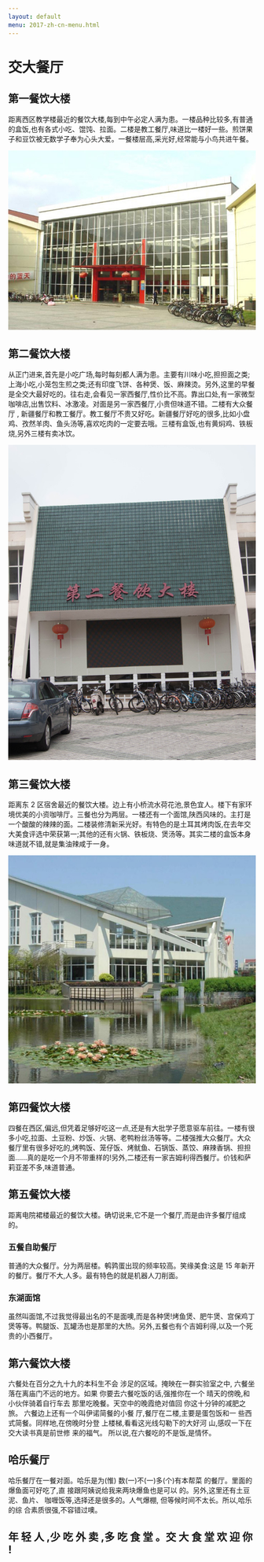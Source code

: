 ```yaml
---
layout: default
menu: 2017-zh-cn-menu.html
---
```


# 交大餐厅

## 第一餐饮大楼
距离西区教学楼最近的餐饮大楼,每到中午必定人满为患。一楼品种比较多,有普通的盒饭,也有各式小吃、馄饨、拉面。二楼是教工餐厅,味道比一楼好一些。煎饼果子和豆饮被无数学子奉为心头大爱。一餐楼层高,采光好,经常能与小鸟共进午餐。

![](../imgs/canteen-1.jpg)


## 第二餐饮大楼
从正门进来,首先是小吃广场,每时每刻都人满为患。主要有川味小吃,担担面之类;上海小吃,小笼包生煎之类;还有印度飞饼、各种煲、饭、麻辣烫。另外,这里的早餐是全交大最好吃的。往右走,会看见一家西餐厅,性价比不高。靠出口处,有一家微型咖啡店,出售饮料、冰激凌。对面是另一家西餐厅,小贵但味道不错。二楼有大众餐厅 , 新疆餐厅和教工餐厅。教工餐厅不贵又好吃。新疆餐厅好吃的很多,比如小盘鸡、孜然羊肉、鱼头汤等,喜欢吃肉的一定要去哦。三楼有盒饭,也有黄焖鸡、铁板烧,另外三楼有卖冰饮。

![](../imgs/canteen-2.jpg)

## 第三餐饮大楼
距离东 2 区宿舍最近的餐饮大楼。边上有小桥流水荷花池,景色宜人。楼下有家环境优美的小资咖啡厅。三餐也分为两层。一楼还有一个面馆,陕西风味的。主打是一个酸酸的辣辣的面。二楼装修清新采光好。有特色的是土耳其烤肉饭,在去年交大美食评选中荣获第一;其他的还有火锅、铁板烧、煲汤等。其实二楼的盒饭本身味道就不错,就是集油辣咸于一身。

![](../imgs/canteen-3.jpg)

## 第四餐饮大楼
四餐在西区,偏远,但凭着足够好吃这一点,还是有大批学子愿意驱车前往。一楼有很多小吃,拉面、土豆粉、炒饭、火锅、老鸭粉丝汤等等。二楼强推大众餐厅。大众餐厅里有很多好吃的,烤鸭饭、笼仔饭、烤鱿鱼、石锅饭、蒸饺、麻辣香锅、担担面......真的是吃一个月不带重样的!另外,二楼还有一家吉姆利得西餐厅。价钱和萨莉亚差不多,味道普通。

## 第五餐饮大楼
距离电院裙楼最近的餐饮大楼。确切说来,它不是一个餐厅,而是由许多餐厅组成的。

### 五餐自助餐厅
普通的大众餐厅。分为两层楼。鹌鹑蛋出现的频率较高。笑缘美食:这是 15 年新开的餐厅。餐厅不大,人多。最有特色的就是机器人刀削面。

### 东湖面馆
虽然叫面馆,不过我觉得最出名的不是面噢,而是各种煲!烤鱼煲、肥牛煲、宫保鸡丁煲等等。鸭腿饭、瓦罐汤也是那里的大热。另外,五餐也有个吉姆利得,以及一个死贵的小西餐厅。

## 第六餐饮大楼
六餐处在百分之九十九的本科生不会
涉足的区域。掩映在一群实验室之中,
六餐坐落在离庙门不远的地方。如果
你要去六餐吃饭的话,强推你在一个
晴天的傍晚,和小伙伴骑着自行车去
那里吃晚餐。天空中的晚霞绝对值回
你这十分钟的减肥之旅。
六餐边上还有一个叫伊诺简餐的小餐
厅,餐厅在二楼,主要是蛋包饭和一
些西式简餐。同样地,在傍晚时分登
上楼梯,看看这光线勾勒下的大好河
山,感叹一下在交大读书真是前世修
来的福气。
所以说,在六餐吃的不是饭,是情怀。


## 哈乐餐厅
哈乐餐厅在一餐对面。哈乐是为(惟)
数(一)不(一)多(个)有本帮菜
的餐厅。里面的爆鱼面可好吃了,直
接跟阿姨说给我来两块爆鱼也是可以
的。另外,这里还有土豆泥、鱼片、
咖喱饭等,选择还是很多的。人气爆棚,
但等候时间不太长。所以,哈乐的综
合素质很强,不容错过噢。


## 年 轻 人 ,少 吃 外 卖 ,多 吃 食 堂 。交 大 食 堂 欢 迎 你 !

